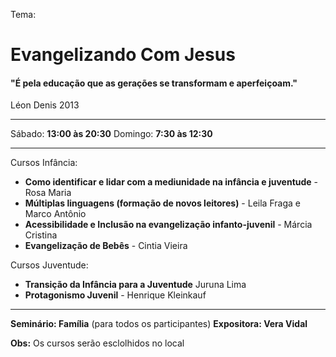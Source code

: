 Tema:
# Evangelizando Com Jesus
#### "É pela educação que as gerações se transformam e aperfeiçoam."
Léon Denis 2013

------

Sábado: **13:00 às 20:30**
Domingo: **7:30 às 12:30**

------

Cursos Infância:
- **Como identificar e lidar com a mediunidade na infância e juventude** - Rosa Maria
- **Múltiplas linguagens (formação de novos leitores)** - Leila Fraga e Marco Antônio
- **Acessibilidade e Inclusão na evangelização infanto-juvenil** - Márcia Cristina
- **Evangelização de Bebês** - Cintia Vieira

Cursos Juventude:
- **Transição da Infância para a Juventude** Juruna Lima
- **Protagonismo Juvenil** - Henrique Kleinkauf

------

**Seminário: Família** (para todos os participantes)
**Expositora: Vera Vidal**

**Obs:** Os cursos serão esclolhidos no local

